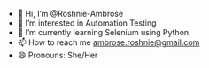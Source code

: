 - 👋 Hi, I’m @Roshnie-Ambrose
- 👀 I’m interested in Automation Testing
- 🌱 I’m currently learning Selenium using Python
- 📫 How to reach me ambrose.roshnie@gmail.com
- 😄 Pronouns: She/Her

<!---
Roshnie-Ambrose/Roshnie-Ambrose is a ✨ special ✨ repository because its `README.md` (this file) appears on your GitHub profile.
You can click the Preview link to take a look at your changes.
--->
